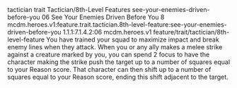 <ability>
  <metadata>
    <class>tactician</class>
    <feature_type>trait</feature_type>
    <file_dpath>Tactician/8th-Level Features</file_dpath>
    <item_id>see-your-enemies-driven-before-you</item_id>
    <item_index>06</item_index>
    <item_name>See Your Enemies Driven Before You</item_name>
    <level>8</level>
    <scc>mcdm.heroes.v1:feature.trait.tactician.8th-level-feature:see-your-enemies-driven-before-you</scc>
    <scdc>1.1.1:7.1.4.2:06</scdc>
    <source>mcdm.heroes.v1</source>
    <type>feature/trait/tactician/8th-level-feature</type>
  </metadata>
  <effects>
    <effect type="mundane">You have trained your squad to maximize impact and break enemy lines when they attack.</effect>
    <effect type="mundane" name="Mark Benefit">When you or any ally makes a melee strike against a creature marked by you, you can spend 2 focus to have the character making the strike push the target up to a number of squares equal to your Reason score. That character can then shift up to a number of squares equal to your Reason score, ending this shift adjacent to the target.</effect>
  </effects>
</ability>
